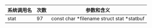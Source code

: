 | 系统调用名 | 次数 | 参数和含义 |
|------------|------|------------|
| stat | 97 | const char *filename struct stat *statbuf |
